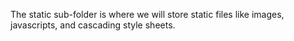 The static sub-folder is where we will store static files like images, javascripts, and cascading style sheets.
